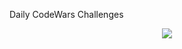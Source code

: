 Daily CodeWars Challenges 
<p align="center">
  <img src="https://miro.medium.com/v2/resize:fit:720/format:webp/1*0pLbHKAulWnsx4U2MQyn2w.png"/>
</p>
